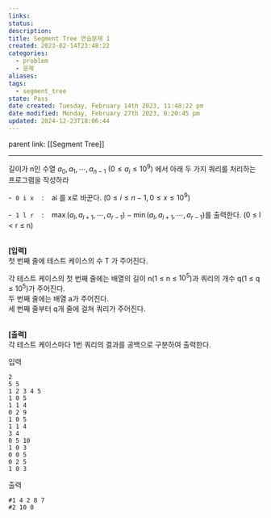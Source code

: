 ```yaml
---
links: 
status: 
description: 
title: Segment Tree 연습문제 1
created: 2023-02-14T23:48:22
categories:
  - problem
  - 문제
aliases: 
tags:
  - segment_tree
state: Pass
date created: Tuesday, February 14th 2023, 11:48:22 pm
date modified: Monday, February 27th 2023, 6:20:45 pm
updated: 2024-12-23T18:06:44
---
```

parent link: [[Segment Tree]]

---

길이가 n인 수열 $a_0, a_1, \cdots, a_{n-1}$ $(0 ≤ a_i ≤ 10^9)$ 에서 아래 두 가지 쿼리를 처리하는 프로그램을 작성하라

  
-  `0 i x`    :    ai 를 x로 바꾼다. ($0 ≤ i ≤ n - 1, 0 ≤ x ≤ 10^9$)

-  `1 l r`    :    $\max(a_l, a_{l+1}, \cdots , a_{r-1}) - \min(a_l, a_{l+1}, \cdots , a_{r-1})$를 출력한다. (0 ≤ l < r ≤ n)  
 

**[입력]**  
첫 번째 줄에 테스트 케이스의 수 T 가 주어진다.

각 테스트 케이스의 첫 번째 줄에는 배열의 길이 n(1 ≤ n ≤ $10^5$)과 쿼리의 개수 q(1 ≤ q ≤ $10^5$)가 주어진다.  
두 번째 줄에는 배열 a가 주어진다.  
세 번째 줄부터 q개 줄에 걸쳐 쿼리가 주어진다.  
 

**[출력]**  
각 테스트 케이스마다 1번 쿼리의 결과를 공백으로 구분하여 출력한다.

입력

```
2  
5 5  
1 2 3 4 5  
1 0 5  
1 1 4  
0 2 9  
1 0 5  
1 1 4  
3 4  
0 5 10  
1 0 3  
0 0 5  
0 2 5  
1 0 3
```

출력

```
#1 4 2 8 7  
#2 10 0
```
